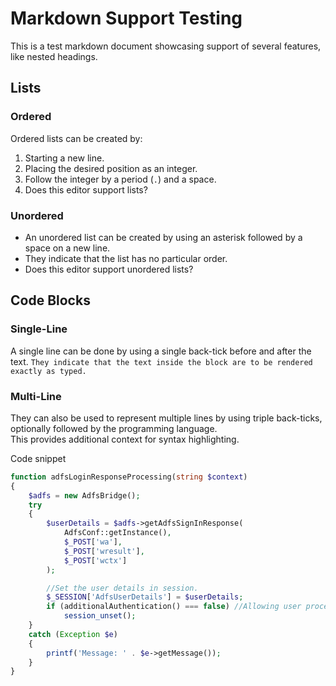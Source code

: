 # Markdown Support Testing

This is a test markdown document showcasing support of several features, like nested headings.

## Lists

### Ordered

Ordered lists can be created by:

1. Starting a new line.
2. Placing the desired position as an integer.
3. Follow the integer by a period (`.`) and a space.
2. Does this editor support lists?

### Unordered

* An unordered list can be created by using an asterisk followed by a space on a new line.
* They indicate that the list has no particular order.
* Does this editor support unordered lists?

## Code Blocks

### Single-Line

A single line can be done by using a single back-tick before and after the text. `They indicate that the text inside the block are to be rendered exactly as typed.`

### Multi-Line

They can also be used to represent multiple lines by using triple back-ticks, optionally followed by the programming language.  
This provides additional context for syntax highlighting.

Code snippet
```php
function adfsLoginResponseProcessing(string $context)
{
	$adfs = new AdfsBridge();
	try
	{
		$userDetails = $adfs->getAdfsSignInResponse(
			AdfsConf::getInstance(),
			$_POST['wa'],
			$_POST['wresult'],
			$_POST['wctx']
		);

		//Set the user details in session.
		$_SESSION['AdfsUserDetails'] = $userDetails;
		if (additionalAuthentication() === false) //Allowing user processing of data.
			session_unset();
	}
	catch (Exception $e)
	{
		printf('Message: ' . $e->getMessage());
	}
}
```